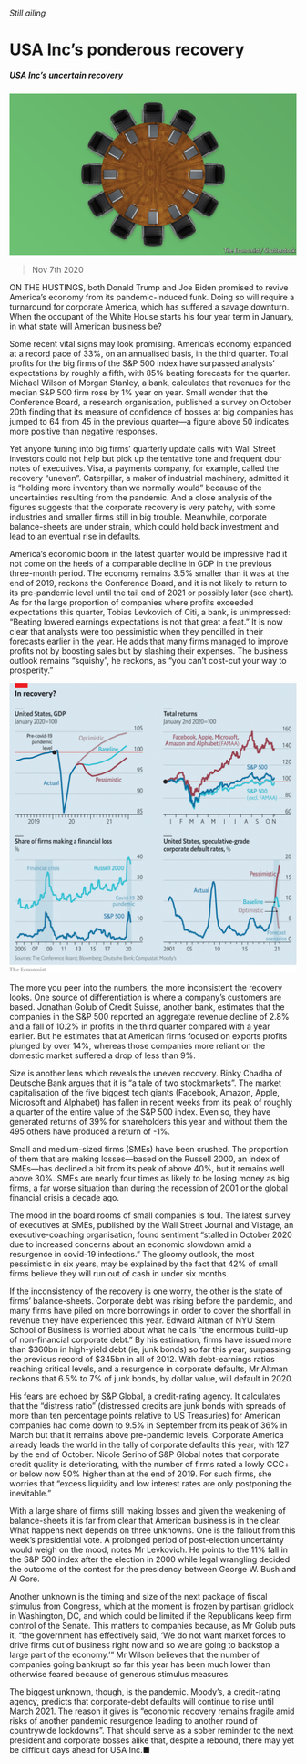 ###### Still ailing

# USA Inc’s ponderous recovery 

##### USA Inc’s uncertain recovery 

![image](images/20201107_wbd002.jpg) 

> Nov 7th 2020 

ON THE HUSTINGS, both Donald Trump and Joe Biden promised to revive America’s economy from its pandemic-induced funk. Doing so will require a turnaround for corporate America, which has suffered a savage downturn. When the occupant of the White House starts his four year term in January, in what state will American business be?

Some recent vital signs may look promising. America’s economy expanded at a record pace of 33%, on an annualised basis, in the third quarter. Total profits for the big firms of the S&amp;P 500 index have surpassed analysts’ expectations by roughly a fifth, with 85% beating forecasts for the quarter. Michael Wilson of Morgan Stanley, a bank, calculates that revenues for the median S&amp;P 500 firm rose by 1% year on year. Small wonder that the Conference Board, a research organisation, published a survey on October 20th finding that its measure of confidence of bosses at big companies has jumped to 64 from 45 in the previous quarter—a figure above 50 indicates more positive than negative responses.


Yet anyone tuning into big firms’ quarterly update calls with Wall Street investors could not help but pick up the tentative tone and frequent dour notes of executives. Visa, a payments company, for example, called the recovery “uneven”. Caterpillar, a maker of industrial machinery, admitted it is “holding more inventory than we normally would” because of the uncertainties resulting from the pandemic. And a close analysis of the figures suggests that the corporate recovery is very patchy, with some industries and smaller firms still in big trouble. Meanwhile, corporate balance-sheets are under strain, which could hold back investment and lead to an eventual rise in defaults.

America’s economic boom in the latest quarter would be impressive had it not come on the heels of a comparable decline in GDP in the previous three-month period. The economy remains 3.5% smaller than it was at the end of 2019, reckons the Conference Board, and it is not likely to return to its pre-pandemic level until the tail end of 2021 or possibly later (see chart). As for the large proportion of companies where profits exceeded expectations this quarter, Tobias Levkovich of Citi, a bank, is unimpressed: “Beating lowered earnings expectations is not that great a feat.” It is now clear that analysts were too pessimistic when they pencilled in their forecasts earlier in the year. He adds that many firms managed to improve profits not by boosting sales but by slashing their expenses. The business outlook remains “squishy”, he reckons, as “you can’t cost-cut your way to prosperity.”

![image](images/20201107_WBC150.png) 


The more you peer into the numbers, the more inconsistent the recovery looks. One source of differentiation is where a company’s customers are based. Jonathan Golub of Credit Suisse, another bank, estimates that the companies in the S&amp;P 500 reported an aggregate revenue decline of 2.8% and a fall of 10.2% in profits in the third quarter compared with a year earlier. But he estimates that at American firms focused on exports profits plunged by over 14%, whereas those companies more reliant on the domestic market suffered a drop of less than 9%.

Size is another lens which reveals the uneven recovery. Binky Chadha of Deutsche Bank argues that it is “a tale of two stockmarkets”. The market capitalisation of the five biggest tech giants (Facebook, Amazon, Apple, Microsoft and Alphabet) has fallen in recent weeks from its peak of roughly a quarter of the entire value of the S&amp;P 500 index. Even so, they have generated returns of 39% for shareholders this year and without them the 495 others have produced a return of -1%.

Small and medium-sized firms (SMEs) have been crushed. The proportion of them that are making losses—based on the Russell 2000, an index of SMEs—has declined a bit from its peak of above 40%, but it remains well above 30%. SMEs are nearly four times as likely to be losing money as big firms, a far worse situation than during the recession of 2001 or the global financial crisis a decade ago.

The mood in the board rooms of small companies is foul. The latest survey of executives at SMEs, published by the Wall Street Journal and Vistage, an executive-coaching organisation, found sentiment “stalled in October 2020 due to increased concerns about an economic slowdown amid a resurgence in covid-19 infections.” The gloomy outlook, the most pessimistic in six years, may be explained by the fact that 42% of small firms believe they will run out of cash in under six months.

If the inconsistency of the recovery is one worry, the other is the state of firms’ balance-sheets. Corporate debt was rising before the pandemic, and many firms have piled on more borrowings in order to cover the shortfall in revenue they have experienced this year. Edward Altman of NYU Stern School of Business is worried about what he calls “the enormous build-up of non-financial corporate debt.” By his estimation, firms have issued more than $360bn in high-yield debt (ie, junk bonds) so far this year, surpassing the previous record of $345bn in all of 2012. With debt-earnings ratios reaching critical levels, and a resurgence in corporate defaults, Mr Altman reckons that 6.5% to 7% of junk bonds, by dollar value, will default in 2020.

His fears are echoed by S&amp;P Global, a credit-rating agency. It calculates that the “distress ratio” (distressed credits are junk bonds with spreads of more than ten percentage points relative to US Treasuries) for American companies had come down to 9.5% in September from its peak of 36% in March but that it remains above pre-pandemic levels. Corporate America already leads the world in the tally of corporate defaults this year, with 127 by the end of October. Nicole Serino of S&amp;P Global notes that corporate credit quality is deteriorating, with the number of firms rated a lowly CCC+ or below now 50% higher than at the end of 2019. For such firms, she worries that “excess liquidity and low interest rates are only postponing the inevitable.”

With a large share of firms still making losses and given the weakening of balance-sheets it is far from clear that American business is in the clear. What happens next depends on three unknowns. One is the fallout from this week’s presidential vote. A prolonged period of post-election uncertainty would weigh on the mood, notes Mr Levkovich. He points to the 11% fall in the S&amp;P 500 index after the election in 2000 while legal wrangling decided the outcome of the contest for the presidency between George W. Bush and Al Gore.

Another unknown is the timing and size of the next package of fiscal stimulus from Congress, which at the moment is frozen by partisan gridlock in Washington, DC, and which could be limited if the Republicans keep firm control of the Senate. This matters to companies because, as Mr Golub puts it, “the government has effectively said, ‘We do not want market forces to drive firms out of business right now and so we are going to backstop a large part of the economy.’” Mr Wilson believes that the number of companies going bankrupt so far this year has been much lower than otherwise feared because of generous stimulus measures.

The biggest unknown, though, is the pandemic. Moody’s, a credit-rating agency, predicts that corporate-debt defaults will continue to rise until March 2021. The reason it gives is “economic recovery remains fragile amid risks of another pandemic resurgence leading to another round of countrywide lockdowns”. That should serve as a sober reminder to the next president and corporate bosses alike that, despite a rebound, there may yet be difficult days ahead for USA Inc.■

